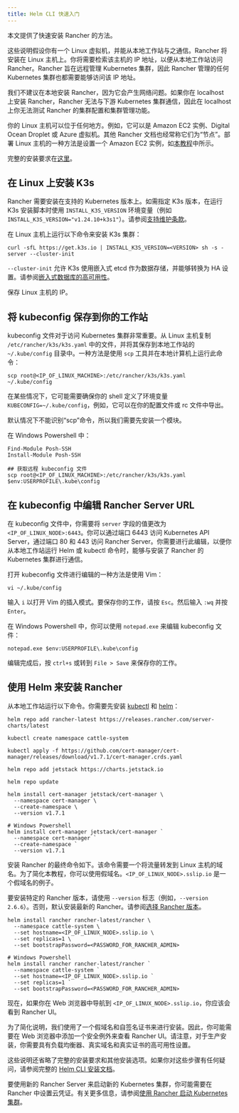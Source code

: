 ```yaml
---
title: Helm CLI 快速入门
---
```


本文提供了快速安装 Rancher 的方法。

这些说明假设你有一个 Linux 虚拟机，并能从本地工作站与之通信。Rancher 将安装在 Linux 主机上。你将需要检索该主机的 IP 地址，以便从本地工作站访问 Rancher。Rancher 旨在远程管理 Kubernetes 集群，因此 Rancher 管理的任何 Kubernetes 集群也都需要能够访问该 IP 地址。

我们不建议在本地安装 Rancher，因为它会产生网络问题。如果你在 localhost 上安装 Rancher，Rancher 无法与下游 Kubernetes 集群通信，因此在 localhost 上你无法测试 Rancher 的集群配置和集群管理功能。

你的 Linux 主机可以位于任何地方。例如，它可以是 Amazon EC2 实例、Digital Ocean Droplet 或 Azure 虚拟机。其他 Rancher 文档也经常称它们为“节点”。部署 Linux 主机的一种方法是设置一个 Amazon EC2 实例，如[本教程](../../../how-to-guides/new-user-guides/infrastructure-setup/nodes-in-amazon-ec2.md)中所示。

完整的安装要求在[这里](../../../pages-for-subheaders/installation-requirements.md)。


## 在 Linux 上安装 K3s

Rancher 需要安装在支持的 Kubernetes 版本上。如需指定 K3s 版本，在运行 K3s 安装脚本时使用 `INSTALL_K3S_VERSION` 环境变量（例如 `INSTALL_K3S_VERSION="v1.24.10+k3s1"`）。请参阅[支持维护条款](https://rancher.com/support-maintenance-terms/)。

在 Linux 主机上运行以下命令来安装 K3s 集群：

```
curl -sfL https://get.k3s.io | INSTALL_K3S_VERSION=<VERSION> sh -s - server --cluster-init
```

`--cluster-init` 允许 K3s 使用嵌入式 etcd 作为数据存储，并能够转换为 HA 设置。请参阅[嵌入式数据库的高可用性](https://rancher.com/docs/k3s/latest/en/installation/ha-embedded/)。

保存 Linux 主机的 IP。

## 将 kubeconfig 保存到你的工作站

kubeconfig 文件对于访问 Kubernetes 集群非常重要。从 Linux 主机复制 `/etc/rancher/k3s/k3s.yaml` 中的文件，并将其保存到本地工作站的 `~/.kube/config` 目录中。一种方法是使用 `scp` 工具并在本地计算机上运行此命令：

<Tabs>
<TabItem value="Mac 和 Linux">

```
scp root@<IP_OF_LINUX_MACHINE>:/etc/rancher/k3s/k3s.yaml ~/.kube/config
```

在某些情况下，它可能需要确保你的 shell 定义了环境变量 `KUBECONFIG=~/.kube/config`，例如，它可以在你的配置文件或 rc 文件中导出。

</TabItem>
<TabItem value="Windows">

默认情况下不能识别“scp”命令，所以我们需要先安装一个模块。

在 Windows Powershell 中：

```
Find-Module Posh-SSH
Install-Module Posh-SSH

## 获取远程 kubeconfig 文件
scp root@<IP_OF_LINUX_MACHINE>:/etc/rancher/k3s/k3s.yaml $env:USERPROFILE\.kube\config
```

</TabItem>
</Tabs>

## 在 kubeconfig 中编辑 Rancher Server URL

在 kubeconfig 文件中，你需要将 `server` 字段的值更改为 `<IP_OF_LINUX_NODE>:6443`。你可以通过端口 6443 访问 Kubernetes API Server，通过端口 80 和 443 访问 Rancher Server。你需要进行此编辑，以便你从本地工作站运行 Helm 或 kubectl 命令时，能够与安装了 Rancher 的 Kubernetes 集群进行通信。

<Tabs>
<TabItem value="Mac 和 Linux">

打开 kubeconfig 文件进行编辑的一种方法是使用 Vim：

```
vi ~/.kube/config
```

输入 `i` 以打开 Vim 的插入模式。要保存你的工作，请按 `Esc`。然后输入 `:wq` 并按 `Enter`。


</TabItem>
<TabItem value="Windows">

在 Windows Powershell 中，你可以使用 `notepad.exe` 来编辑 kubeconfig 文件：

```
notepad.exe $env:USERPROFILE\.kube\config
```

编辑完成后，按 `ctrl+s` 或转到 `File > Save` 来保存你的工作。

</TabItem>
</Tabs>

## 使用 Helm 来安装 Rancher

从本地工作站运行以下命令。你需要先安装 [kubectl](https://kubernetes.io/docs/tasks/tools/#kubectl) 和 [helm](https://helm.sh/docs/intro/install/)：

```
helm repo add rancher-latest https://releases.rancher.com/server-charts/latest

kubectl create namespace cattle-system

kubectl apply -f https://github.com/cert-manager/cert-manager/releases/download/v1.7.1/cert-manager.crds.yaml

helm repo add jetstack https://charts.jetstack.io

helm repo update

helm install cert-manager jetstack/cert-manager \
  --namespace cert-manager \
  --create-namespace \
  --version v1.7.1

# Windows Powershell
helm install cert-manager jetstack/cert-manager `
  --namespace cert-manager `
  --create-namespace `
  --version v1.7.1
```

安装 Rancher 的最终命令如下。该命令需要一个将流量转发到 Linux 主机的域名。为了简化本教程，你可以使用假域名。`<IP_OF_LINUX_NODE>.sslip.io` 是一个假域名的例子。

要安装特定的 Rancher 版本，请使用 `--version` 标志（例如，`--version 2.6.6`）。否则，默认安装最新的 Rancher。请参阅[选择 Rancher 版本](../../installation-and-upgrade/resources/choose-a-rancher-version.md)。

```
helm install rancher rancher-latest/rancher \
  --namespace cattle-system \
  --set hostname=<IP_OF_LINUX_NODE>.sslip.io \
  --set replicas=1 \
  --set bootstrapPassword=<PASSWORD_FOR_RANCHER_ADMIN>

# Windows Powershell
helm install rancher rancher-latest/rancher `
  --namespace cattle-system `
  --set hostname=<IP_OF_LINUX_NODE>.sslip.io `
  --set replicas=1 `
  --set bootstrapPassword=<PASSWORD_FOR_RANCHER_ADMIN>
```

现在，如果你在 Web 浏览器中导航到 `<IP_OF_LINUX_NODE>.sslip.io`，你应该会看到 Rancher UI。

为了简化说明，我们使用了一个假域名和自签名证书来进行安装。因此，你可能需要在 Web 浏览器中添加一个安全例外来查看 Rancher UI。请注意，对于生产安装，你需要具有负载均衡器、真实域名和真实证书的高可用性设置。

这些说明还省略了完整的安装要求和其他安装选项。如果你对这些步骤有任何疑问，请参阅完整的 [Helm CLI 安装文档](../../../pages-for-subheaders/install-upgrade-on-a-kubernetes-cluster.md)。

要使用新的 Rancher Server 来启动新的 Kubernetes 集群，你可能需要在 Rancher 中设置云凭证。有关更多信息，请参阅[使用 Rancher 启动 Kubernetes 集群](../../../pages-for-subheaders/launch-kubernetes-with-rancher.md)。
